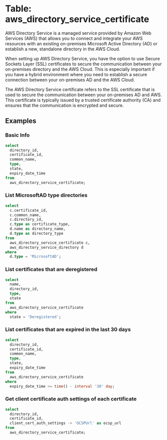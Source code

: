 # Table: aws_directory_service_certificate

AWS Directory Service is a managed service provided by Amazon Web Services (AWS) that allows you to connect and integrate your AWS resources with an existing on-premises Microsoft Active Directory (AD) or establish a new, standalone directory in the AWS Cloud.

When setting up AWS Directory Service, you have the option to use Secure Sockets Layer (SSL) certificates to secure the communication between your on-premises directory and the AWS Cloud. This is especially important if you have a hybrid environment where you need to establish a secure connection between your on-premises AD and the AWS Cloud.

The AWS Directory Service certificate refers to the SSL certificate that is used to secure the communication between your on-premises AD and AWS. This certificate is typically issued by a trusted certificate authority (CA) and ensures that the communication is encrypted and secure.

## Examples

### Basic Info

```sql
select
  directory_id,
  certificate_id,
  common_name,
  type,
  state,
  expiry_date_time
from
  aws_directory_service_certificate;
```

### List MicrosoftAD type directories

```sql
select
  c.certificate_id,
  c.common_name,
  c.directory_id,
  c.type as certificate_type,
  d.name as directory_name,
  d.type as directory_type
from
  aws_directory_service_certificate c,
  aws_directory_service_directory d
where
  d.type = 'MicrosoftAD';
```

### List certificates that are deregistered

```sql
select
  name,
  directory_id,
  type,
  state
from
  aws_directory_service_certificate
where
  state = 'Deregistered';
```

### List certificates that are expired in the last 30 days

```sql
select
  directory_id,
  certificate_id,
  common_name,
  type,
  state,
  expiry_date_time
from
  aws_directory_service_certificate
where
  expiry_date_time >= time() - interval '30' day;
```

### Get client certificate auth settings of each certificate

```sql
select
  directory_id,
  certificate_id,
  client_cert_auth_settings -> 'OCSPUrl' as ocsp_url
from
  aws_directory_service_certificate;
```